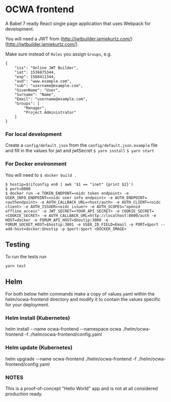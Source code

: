 # OCWA frontend

A Babel 7 ready React single page application that uses Webpack for development.

You will need a JWT from (http://jwtbuilder.jamiekurtz.com/)[http://jwtbuilder.jamiekurtz.com/].

Make sure instead of `Roles` you assign `Groups`, e.g.

```
{
    "iss": "Online JWT Builder",
    "iat": 1536875344,
    "exp": 1568411344,
    "aud": "www.example.com",
    "sub": "username@example.com",
    "GivenName": "User",
    "Surname": "Name",
    "Email": "username@example.com",
    "Groups": [
        "Manager",
        "Project Administrator"
    ]
}
```

### For local development
Create a `config/default.json` from the `config/default.json.example` file and fill
in the values for jwt and jwtSecret
`$ yarn install`
`$ yarn start`

### For Docker environment
You will need to
`$ docker build .`
```
$ hostip=$(ifconfig en0 | awk '$1 == "inet" {print $2}')
$ port=8000
$ docker run -e TOKEN_ENDPONT=<oidc token endpoint> -e USER_INFO_ENDPOINT=<oidc user info endpoint> -e AUTH_ENDPOINT=<authendpoint> -e AUTH_CALLBACK_URL=<host/auth> -e AUTH_CLIENT=<oidc client> -e AUTH_ISSUER=<oidc issuer> -e AUTH_SCOPES="openid offline_access" -e JWT_SECRET=<YOUR_API_SECRET> -e COOKIE_SECRET=<COOKIE_SECRET> -e AUTH_CALLBACK_URL=http://localhost:8000/auth -e HOST=docker -e FORUM_API_HOST=$hostip:3000 -e FORUM_SOCKET_HOST=$hostip:3001 -e USER_ID_FIELD=Email -e PORT=$port --add-host=docker:$hostip -p $port:$port <DOCKER_IMAGE>
```

## Testing
To run the tests run
```
yarn test
```

## Helm
For both below helm commands make a copy of values.yaml within the helm/ocwa-frontend directory
and modify it to contain the values specific for your deployment.

### Helm install (Kubernetes)
helm install --name ocwa-frontend --namespace ocwa ./helm/ocwa-frontend -f ./helm/ocwa-frontend/config.yaml

### Helm update (Kubernetes)
helm upgrade --name ocwa-frontend ./helm/ocwa-frontend  -f ./helm/ocwa-frontend/config.yaml

### NOTES

This is a proof-of-concept "Hello World" app and is not at all considered production ready.
